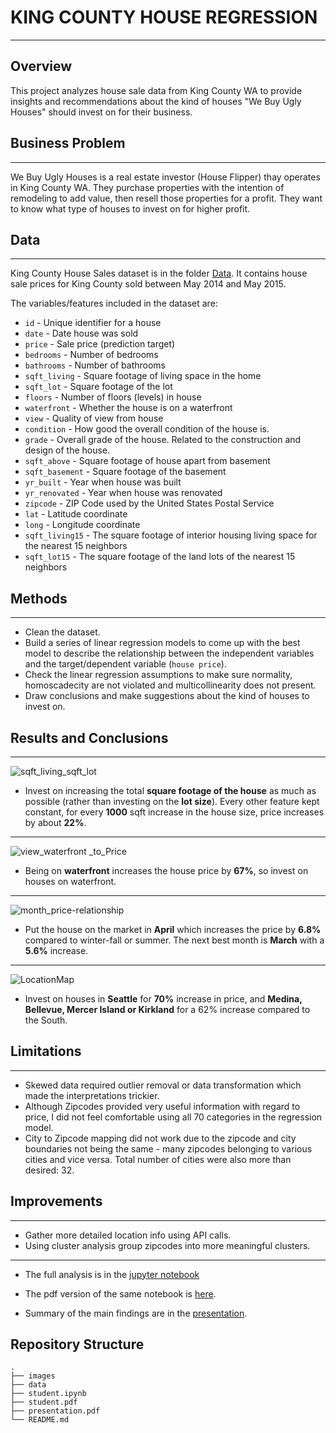 # KING COUNTY HOUSE REGRESSION
***
## Overview
This project analyzes house sale data from King County WA to provide insights and recommendations about the kind of houses "We Buy Ugly Houses" should invest on for their business.  

## Business Problem
***
We Buy Ugly Houses is a real estate investor (House Flipper) thay operates in King County WA. They purchase properties with the intention of remodeling to add value, then resell those properties for a profit. They want to know what type of houses to invest on for higher profit.

## Data
***
King County House Sales dataset is in the folder [Data](https://github.com/erdemiraysu/KingCountySales_Regression_Project2/tree/master/data). It contains house sale prices for King County sold between May 2014 and May 2015.

The variables/features included in the dataset are:

* `id` - Unique identifier for a house
* `date` - Date house was sold
* `price` - Sale price (prediction target)
* `bedrooms` - Number of bedrooms
* `bathrooms` - Number of bathrooms
* `sqft_living` - Square footage of living space in the home
* `sqft_lot` - Square footage of the lot
* `floors` - Number of floors (levels) in house
* `waterfront` - Whether the house is on a waterfront
* `view` - Quality of view from house
* `condition` - How good the overall condition of the house is. 
* `grade` - Overall grade of the house. Related to the construction and design of the house.
* `sqft_above` - Square footage of house apart from basement
* `sqft_basement` - Square footage of the basement
* `yr_built` - Year when house was built
* `yr_renovated` - Year when house was renovated
* `zipcode` - ZIP Code used by the United States Postal Service
* `lat` - Latitude coordinate
* `long` - Longitude coordinate
* `sqft_living15` - The square footage of interior housing living space for the nearest 15 neighbors
* `sqft_lot15` - The square footage of the land lots of the nearest 15 neighbors

## Methods
*** 
* Clean the dataset.
* Build a series of linear regression models to come up with the best model to describe the relationship between the independent variables and the target/dependent variable (`house price`). 
* Check the linear regression assumptions to make sure normality, homoscadecity are not violated and multicollinearity does not present.
* Draw conclusions and make suggestions about the kind of houses to invest on. 

## Results and Conclusions

***
![sqft_living_sqft_lot](https://user-images.githubusercontent.com/61121277/186287087-e670c50b-cae7-4ef3-b8b3-84fde0550442.png)
* Invest on increasing the total **square footage of the house** as much as possible (rather than investing on the **lot size**). Every other feature kept constant, for every **1000** sqft increase in the house size, price increases by about **22%**.

***
![view_waterfront _to_Price](https://user-images.githubusercontent.com/61121277/186290603-ac13b86d-bd46-4d1b-9eda-27ea75c56912.png)
* Being on **waterfront** increases the house price by **67%**, so invest on houses on waterfront. 

***
![month_price-relationship](https://user-images.githubusercontent.com/61121277/186287778-89776392-5e72-46e4-a99a-f0d95cfeb8a4.png)
* Put the house on the market in **April** which increases the price by **6.8%** compared to winter-fall or summer. The next best month is **March** with a **5.6%** increase. 

***
![LocationMap](https://user-images.githubusercontent.com/61121277/186287329-6817dec1-a8bd-4d6b-b1b3-01578f44e9fd.png)
* Invest on houses in **Seattle** for **70%** increase in price, and **Medina, Bellevue, Mercer Island or Kirkland** for a 62% increase compared to the South.


## Limitations 
***
* Skewed data required outlier removal or data transformation which made the interpretations trickier. 
* Although Zipcodes provided very useful information with regard to price, I did not feel comfortable using all 70 categories in the regression model. 
* City to Zipcode mapping did not work due to the zipcode and city boundaries not being the same - many zipcodes belonging to various cities and vice versa. Total number of cities were also more than desired: 32. 

## Improvements
***
* Gather more detailed location info using API calls. 
* Using cluster analysis group zipcodes into more meaningful clusters. 

***
* The full analysis is in the [jupyter notebook](https://github.com/erdemiraysu/KingCountySales_Regression_Project2/tree/master/student.ipynb)

* The pdf version of the same notebook is [here](https://github.com/erdemiraysu/KingCountySales_Regression_Project2/tree/master/student.pdf). 

* Summary of the main findings are in the [presentation](https://github.com/erdemiraysu/Movies_EDA_Project1/blob/Presentation.pdf). 

## Repository Structure
    .
    ├── images 
    ├── data 
    ├── student.ipynb     
    ├── student.pdf 
    ├── presentation.pdf                                             
    └── README.md   

